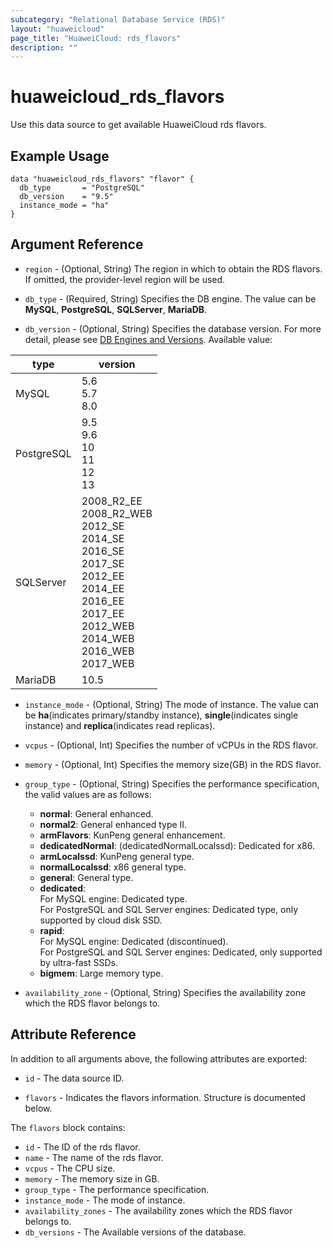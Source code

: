 ```yaml
---
subcategory: "Relational Database Service (RDS)"
layout: "huaweicloud"
page_title: "HuaweiCloud: rds_flavors"
description: ""
---
```


# huaweicloud_rds_flavors

Use this data source to get available HuaweiCloud rds flavors.

## Example Usage

```hcl
data "huaweicloud_rds_flavors" "flavor" {
  db_type       = "PostgreSQL"
  db_version    = "9.5"
  instance_mode = "ha"
}
```

## Argument Reference

* `region` - (Optional, String) The region in which to obtain the RDS flavors. If omitted, the provider-level region
  will be used.

* `db_type` - (Required, String) Specifies the DB engine. The value can be **MySQL**, **PostgreSQL**, **SQLServer**,
  **MariaDB**.

* `db_version` - (Optional, String) Specifies the database version. For more detail, please see
[DB Engines and Versions](https://support.huaweicloud.com/intl/en-us/productdesc-rds/en-us_topic_0043898356.html).
 Available value:

<!-- markdownlint-disable MD033 -->
type | version
---- | ---
MySQL| 5.6 <br>5.7 <br>8.0
PostgreSQL | 9.5 <br> 9.6 <br>10 <br>11 <br>12 <br>13
SQLServer| 2008_R2_EE <br>2008_R2_WEB <br>2012_SE <br>2014_SE <br>2016_SE <br>2017_SE <br>2012_EE <br>2014_EE <br>2016_EE <br>2017_EE <br>2012_WEB <br>2014_WEB <br>2016_WEB <br>2017_WEB
MariaDB| 10.5
<!-- markdownlint-enable MD033 -->

* `instance_mode` - (Optional, String) The mode of instance. The value can be **ha**(indicates primary/standby
  instance), **single**(indicates single instance) and **replica**(indicates read replicas).

* `vcpus` - (Optional, Int) Specifies the number of vCPUs in the RDS flavor.

* `memory` - (Optional, Int) Specifies the memory size(GB) in the RDS flavor.

* `group_type` - (Optional, String) Specifies the performance specification, the valid values are as follows:
  + **normal**: General enhanced.
  + **normal2**: General enhanced type II.
  + **armFlavors**: KunPeng general enhancement.
  + **dedicatedNormal**: (dedicatedNormalLocalssd): Dedicated for x86.
  + **armLocalssd**: KunPeng general type.
  + **normalLocalssd**: x86 general type.
  + **general**: General type.
  + **dedicated**:  
    For MySQL engine: Dedicated type.  
    For PostgreSQL and SQL Server engines: Dedicated type, only supported by cloud disk SSD.
  + **rapid**:  
    For MySQL engine: Dedicated (discontinued).  
    For PostgreSQL and SQL Server engines: Dedicated, only supported by ultra-fast SSDs.
  + **bigmem**: Large memory type.

* `availability_zone` - (Optional, String) Specifies the availability zone which the RDS flavor belongs to.

## Attribute Reference

In addition to all arguments above, the following attributes are exported:

* `id` - The data source ID.

* `flavors` - Indicates the flavors information. Structure is documented below.

The `flavors` block contains:

* `id` - The ID of the rds flavor.
* `name` - The name of the rds flavor.
* `vcpus` - The CPU size.
* `memory` - The memory size in GB.
* `group_type` - The performance specification.
* `instance_mode` - The mode of instance.
* `availability_zones` - The availability zones which the RDS flavor belongs to.
* `db_versions` - The Available versions of the database.
